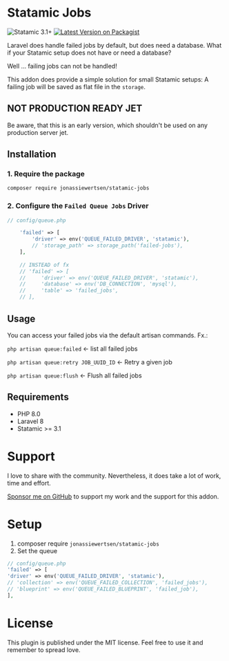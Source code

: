 # Statamic Jobs
![Statamic 3.1+](https://img.shields.io/badge/Statamic-3.1+-FF269E?style=for-the-badge&link=https://statamic.com)
[![Latest Version on Packagist](https://img.shields.io/packagist/v/jonassiewertsen/statamic-jobs.svg?style=for-the-badge)](https://packagist.org/packages/jonassiewertsen/statamic-jobs)

Laravel does handle failed jobs by default, but does need a database. What if your Statamic setup does not have or need a database?

Well ... failing jobs can not be handled!

This addon does provide a simple solution for small Statamic setups:
A failing job will be saved as flat file in the `storage`. 

## NOT PRODUCTION READY JET
Be aware, that this is an early version, which shouldn't be used on any production server jet.

## Installation

### 1. Require the package
```bash
composer require jonassiewertsen/statamic-jobs
```

### 2. Configure the `Failed Queue Jobs` Driver
```php
// config/queue.php

    'failed' => [
        'driver' => env('QUEUE_FAILED_DRIVER', 'statamic'),
        // 'storage_path' => storage_path('failed-jobs'), 
    ],
    
    // INSTEAD of fx
    // 'failed' => [
    //     'driver' => env('QUEUE_FAILED_DRIVER', 'statamic'),
    //     'database' => env('DB_CONNECTION', 'mysql'),
    //     'table' => 'failed_jobs',
    // ],
```

## Usage
You can access your failed jobs via the default artisan commands. Fx.:

`php artisan queue:failed` <- list all failed jobs

`php artisan queue:retry JOB_UUID_ID` <- Retry a given job

`php artisan queue:flush` <- Flush all failed jobs

## Requirements
- PHP 8.0
- Laravel 8
- Statamic >= 3.1

# Support
I love to share with the community. Nevertheless, it does take a lot of work, time and effort. 

[Sponsor me on GitHub](https://github.com/sponsors/jonassiewertsen/) to support my work and the support for this addon.

# Setup
1. composer require `jonassiewertsen/statamic-jobs`
2. Set the queue
```php
// config/queue.php
'failed' => [
'driver' => env('QUEUE_FAILED_DRIVER', 'statamic'),
// 'collection' => env('QUEUE_FAILED_COLLECTION', 'failed_jobs'),
// 'blueprint' => env('QUEUE_FAILED_BLUEPRINT', 'failed_job'),
],
```

# License 
This plugin is published under the MIT license. Feel free to use it and remember to spread love.

